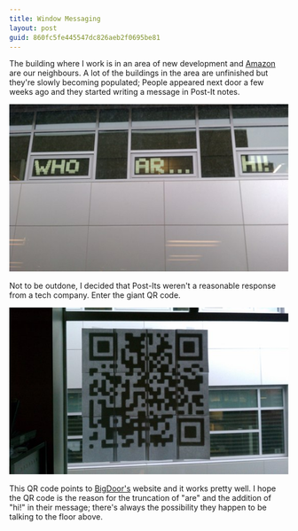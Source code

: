 ```yaml
---
title: Window Messaging
layout: post
guid: 860fc5fe445547dc826aeb2f0695be81
---
```


The building where I work is in an area of new development and 
[Amazon](http://www.amazon.com) are our neighbours.  A lot of the buildings in
the area are unfinished but they're slowly becoming populated; People appeared
next door a few weeks ago and they started writing a message in Post-It notes.

![post-it-message](/images/post-it-message.jpg)

Not to be outdone, I decided that Post-Its weren't a reasonable response from a
tech company.  Enter the giant QR code.

![bigdoor-qr](/images/bigdoor-qr.jpg)

This QR code points to [BigDoor's](http://www.bigdoor.com/) website and it works
pretty well.  I hope the QR code is the reason for the truncation of "are" and
the addition of "hi!" in their message; there's always the possibility they
happen to be talking to the floor above.
